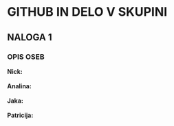 # GITHUB IN DELO V SKUPINI


<h2>NALOGA 1</h2>
<h3>OPIS OSEB</h3>
<b>Nick:</b>
<br>
<br>
<b>Analina:</b>
<br>
<br>
<b>Jaka:</b>
<br>
<br>
<b>Patricija:</b>
